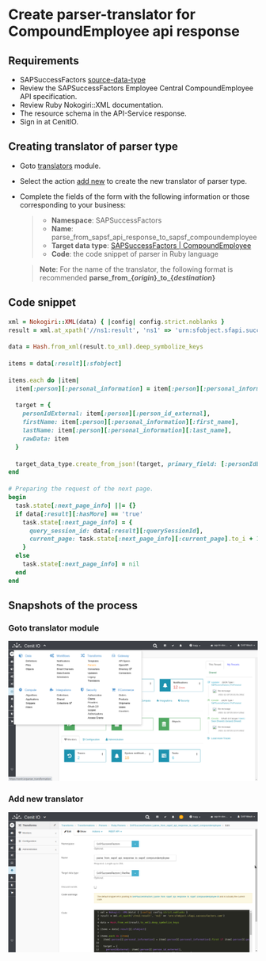 # Create parser-translator for CompoundEmployee api response

## Requirements

* SAPSuccessFactors [source-data-type](data-types/SAPSuccessFactors-CompoundEmployee.md)
* Review the SAPSuccessFactors Employee Central CompoundEmployee API specification.[<i class="fa fa-external-link" aria-hidden="true"></i>](https://help.sap.com/viewer/d599f15995d348a1b45ba5603e2aba9b/2111/en-US/5c8bca0af1654b05a83193b2922dcee2.html)
* Review Ruby Nokogiri::XML documentation.[<i class="fa fa-external-link" aria-hidden="true"></i>](https://www.rubydoc.info/github/sparklemotion/nokogiri/Nokogiri/XML)
* The resource schema in the API-Service response.
* Sign in at CenitIO.[<i class="fa fa-external-link" aria-hidden="true"></i>](https://cenit.io/users/sign_in)

## Creating translator of parser type

* Goto [translators](https://cenit.io/parser_transformation) module.
* Select the action [add new](https://cenit.io/parser_transformation/new) to create the new translator of parser type.
* Complete the fields of the form with the following information or those corresponding to your business:

    >- **Namespace**: SAPSuccessFactors
    >- **Name**: parse_from_sapsf_api_response_to_sapsf_compoundemployee
    >- **Target data type**: [SAPSuccessFactors | CompoundEmployee](data-types/SAPSuccessFactors-CompoundEmployee.md)
    >- **Code**: the code snippet of parser in Ruby language

    > **Note**: For the name of the translator, the following format is recommended **parse_from\_\{*origin*\}\_to\_\{*destination*\}**

## Code snippet
```ruby
xml = Nokogiri::XML(data) { |config| config.strict.noblanks }
result = xml.at_xpath('//ns1:result', 'ns1' => 'urn:sfobject.sfapi.successfactors.com')

data = Hash.from_xml(result.to_xml).deep_symbolize_keys

items = data[:result][:sfobject]

items.each do |item|
  item[:person][:personal_information] = item[:person][:personal_information].first if item[:person][:personal_information].is_a?(Array)

  target = {
    personIdExternal: item[:person][:person_id_external],
    firstName: item[:person][:personal_information][:first_name],
    lastName: item[:person][:personal_information][:last_name],
    rawData: item
  }

  target_data_type.create_from_json!(target, primary_field: [:personIdExternal])
end

# Preparing the request of the next page.
begin
  task.state[:next_page_info] ||= {}
  if data[:result][:hasMore] == 'true'
    task.state[:next_page_info] = {
      query_session_id: data[:result][:querySessionId],
      current_page: task.state[:next_page_info][:current_page].to_i + 1,
    }
  else
    task.state[:next_page_info] = nil
  end
end
```
## Snapshots of the process

### Goto translator module

   ![](../assets/snapshots/common-trans/snapshots-002.png)
    
### Add new translator

   ![](../assets/snapshots/sap-sf-trans/snapshots-004.png)
   
